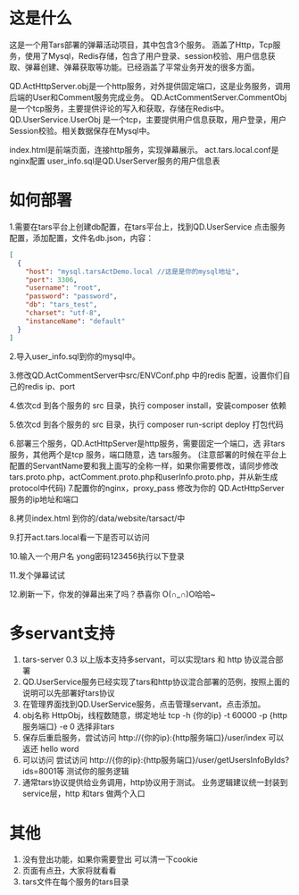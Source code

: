 
# 这是什么

这是一个用Tars部署的弹幕活动项目，其中包含3个服务。
涵盖了Http，Tcp服务，使用了Mysql，Redis存储，包含了用户登录、session校验、用户信息获取、弹幕创建、弹幕获取等功能。已经涵盖了平常业务开发的很多方面。

QD.ActHttpServer.obj是一个http服务，对外提供固定端口，这是业务服务，调用后端的User和Comment服务完成业务。
QD.ActCommentServer.CommentObj 是一个tcp服务，主要提供评论的写入和获取，存储在Redis中。
QD.UserService.UserObj 是一个tcp，主要提供用户信息获取，用户登录，用户Session校验。相关数据保存在Mysql中。

index.html是前端页面，连接http服务，实现弹幕展示。
act.tars.local.conf是nginx配置
user_info.sql是QD.UserServer服务的用户信息表


# 如何部署

1.需要在tars平台上创建db配置，在tars平台上，找到QD.UserService 点击服务配置，添加配置，文件名db.json，内容：

~~~json
[
  {
    "host": "mysql.tarsActDemo.local //这是是你的mysql地址",
    "port": 3306,
    "username": "root",
    "password": "password",
    "db": "tars_test",
    "charset": "utf-8",
    "instanceName": "default"
  }
]
~~~

2.导入user_info.sql到你的mysql中。

3.修改QD.ActCommentServer中src/ENVConf.php 中的redis 配置，设置你们自己的redis ip、port

4.依次cd 到各个服务的 src 目录，执行 composer install，安装composer 依赖

5.依次cd 到各个服务的 src 目录，执行 composer run-script deploy 打包代码

6.部署三个服务，QD.ActHttpServer是http服务，需要固定一个端口，选 非tars服务，其他两个是tcp 服务，端口随意，选 tars服务。
(注意部署的时候在平台上配置的ServantName要和我上面写的全称一样，如果你需要修改，请同步修改tars.proto.php，actComment.proto.php和userInfo.proto.php，并从新生成protocol中代码)
7.配置你的nginx，proxy_pass 修改为你的 QD.ActHttpServer服务的ip地址和端口

8.拷贝index.html 到你的/data/website/tarsact/中

9.打开act.tars.local看一下是否可以访问

10.输入一个用户名 yong密码123456执行以下登录

11.发个弹幕试试

12.刷新一下，你发的弹幕出来了吗？恭喜你 O(∩_∩)O哈哈~


# 多servant支持
1. tars-server 0.3 以上版本支持多servant，可以实现tars 和 http 协议混合部署
2. QD.UserService服务已经实现了tars和http协议混合部署的范例，按照上面的说明可以先部署好tars协议
3. 在管理界面找到QD.UserService服务，点击管理servant，点击添加。
4. obj名称 HttpObj，线程数随意，绑定地址 tcp -h {你的ip} -t 60000 -p {http服务端口} -e 0 选择非tars
5. 保存后重启服务，尝试访问 http://{你的ip}:{http服务端口}/user/index 可以返还 hello word
6. 可以访问 尝试访问 http://{你的ip}:{http服务端口}/user/getUsersInfoByIds?ids=8001等 测试你的服务逻辑
7. 通常tars协议提供给业务调用，http协议用于测试。 业务逻辑建议统一封装到service层，http 和tars 做两个入口


#	其他

1. 没有登出功能，如果你需要登出 可以清一下cookie
2. 页面有点丑，大家将就看看
3. tars文件在每个服务的tars目录